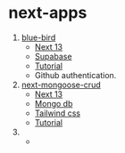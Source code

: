 # next-apps

1. [blue-bird](https://github.com/przbadu/next-apps/tree/main/blue-bird)
    - [Next 13](https://nextjs.org/)
    - [Supabase](https://supabase.com/)
    - [Tutorial](https://egghead.io/courses/build-a-twitter-clone-with-the-next-js-app-router-and-supabase-19bebadb)
    - Github authentication.
2. [next-mongoose-crud](https://github.com/przbadu/next-apps/tree/main)
    - [Next 13](https://nextjs.org/)
    - [Mongo db](https://www.mongodb.com)
    - [Tailwind css](https://tailwindcss.com)
    - [Tutorial](https://www.youtube.com/watch?v=wNWyMsrpbz0)
3. 
    - 

